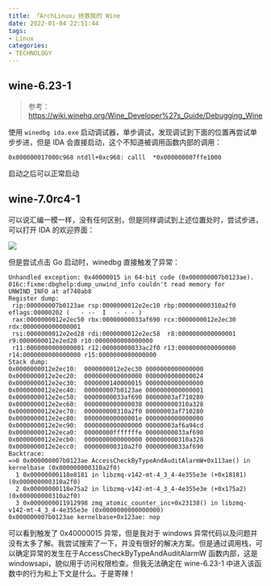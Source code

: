 ```yaml
---
title: 「ArchLinux」拯救我的 Wine
date: 2022-01-04 22:51:44
tags:
- Linux
categories:
- TECHNOLOGY
---
```



## wine-6.23-1

> 参考：https://wiki.winehq.org/Wine_Developer%27s_Guide/Debugging_Wine

使用 `winedbg ida.exe` 启动调试器，单步调试，发现调试到下面的位置再尝试单步步进，但是 IDA 会直接启动，这个不知道被调用函数内部的调用：

`0x000000017000c968 ntdll+0xc968: calll  *0x000000007ffe1000`

启动之后可以正常启动

## wine-7.0rc4-1

可以说汇编一模一样，没有任何区别，但是同样调试到上述位置处时，尝试步进，可以打开 IDA 的欢迎界面：

![](https://s2.loli.net/2022/01/04/sdBPNE2cOe7n6HG.png)

但是尝试点击 Go 启动时，winedbg 直接触发了异常：

```
Unhandled exception: 0x40000015 in 64-bit code (0x000000007b0123ae).
016c:fixme:dbghelp:dump_unwind_info couldn't read memory for UNWIND_INFO at af740ab8
Register dump:
 rip:000000007b0123ae rsp:0000000012e2ec10 rbp:000000000310a2f0 eflags:00000202 (   - --  I   - - - )
 rax:0000000012e2ec50 rbx:00000000033af690 rcx:0000000012e2ec30 rdx:0000000000000001
 rsi:0000000012e2ed28 rdi:0000000012e2ec58  r8:0000000000000001  r9:0000000012e2ed20 r10:0000000000000000
 r11:0000000000000001 r12:00000000033ac2f0 r13:0000000000000000 r14:0000000000000000 r15:0000000000000000
Stack dump:
0x0000000012e2ec10:  0000000012e2ec30 0000000000000000
0x0000000012e2ec20:  0000000000000000 0000000000000024
0x0000000012e2ec30:  0000000140000015 0000000000000000
0x0000000012e2ec40:  000000007b0123ae 0000000000000001
0x0000000012e2ec50:  00000000033af690 00000003af710280
0x0000000012e2ec60:  0000000000000038 000000000310a328
0x0000000012e2ec70:  000000000310a2f0 00000003af710280
0x0000000012e2ec80:  000000000000001e 0000000000000000
0x0000000012e2ec90:  0000000000000000 00000003af6a94cd
0x0000000012e2eca0:  00000000fffffffe 00000000033af690
0x0000000012e2ecb0:  0000000000000000 000000000310a328
0x0000000012e2ecc0:  000000000310a2f0 00000000033af690
Backtrace:
=>0 0x000000007b0123ae AccessCheckByTypeAndAuditAlarmW+0x113ae() in kernelbase (0x000000000310a2f0)
  1 0x00000000118e8181 in libzmq-v142-mt-4_3_4-4e355e3e (+0x18181) (0x000000000310a2f0)
  2 0x00000000118e75a2 in libzmq-v142-mt-4_3_4-4e355e3e (+0x175a2) (0x000000000310a2f0)
  3 0x0000000011912998 zmq_atomic_counter_inc+0x23138() in libzmq-v142-mt-4_3_4-4e355e3e (0x0000000000000000)
0x000000007b0123ae kernelbase+0x123ae: nop
```

可以看到触发了 0x40000015 异常，但是我对于 windows 异常代码以及问题并没有太多了解。我尝试搜索了一下，并没有很好的解决方案。但是通过调用栈，可以确定异常的发生在于AccessCheckByTypeAndAuditAlarmW 函数内部，这是 windowsapi，貌似用于访问权限检查。但我无法确定在 wine-6.23-1 中进入该函数中的行为和上下文是什么。于是寄辣！
